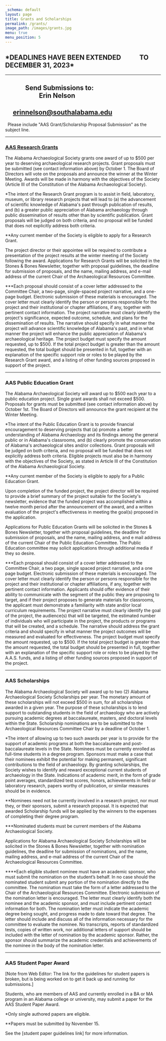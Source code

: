 ```yaml
---
_schema: default
layout: page
title: Grants and Scholarships
permalink: /grants/
image_path: /images/grants.jpg
menu: true
menu_position: 5
---
```

## \*DEADLINES HAVE BEEN EXTENDED &nbsp; &nbsp; &nbsp; &nbsp; &nbsp;&nbsp; TO DECEMBER 31, 2023\*

---

## &nbsp; &nbsp; &nbsp; &nbsp; &nbsp; &nbsp;&nbsp; Send Submissions to:<br>&nbsp; &nbsp; &nbsp; &nbsp; &nbsp; &nbsp; &nbsp; &nbsp; &nbsp; &nbsp; &nbsp; Erin Nelson &nbsp; &nbsp; &nbsp;&nbsp;

## &nbsp;&nbsp; &nbsp; [erinnelson@southalabama.edu](mailto:erinnelson@southalabama.edu?subject=AAS%20Grant%2FScholarship%20Proposal%20Submission)

&nbsp; Please include "AAS Grant/Scholarship Proposal Submission" as the subject line.

---

### [AAS Research Grants](/research/)

The Alabama Archaeological Society grants one award of up to $500 per year to deserving archaeological research projects. Grant proposals must be submitted (see contact information above) by October 1. The Board of Directors will vote on the proposals and announce the winner at the Winter Meeting. Awards will be made in harmony with the objectives of the Society (Article III of the Constitution of the Alabama Archaeological Society).

\*The intent of the Research Grant program is to assist in field, laboratory, museum, or library research projects that will lead to (a) the advancement of scientific knowledge of Alabama's past through publication of results, and (b) a greater public appreciation of Alabama archaeology through public dissemination of results other than by scientific publication. Grant proposals will be judged on both criteria, and no proposal will be funded that does not explicitly address both criteria.

\*\*Any current member of the Society is eligible to apply for a Research Grant.

The project director or their appointee will be required to contribute a presentation of the project results at the winter meeting of the Society following the award. Applications for Research Grants will be solicited in the Stones & Bones Newsletter, together with proposal guidelines, the deadline for submission of proposals, and the name, mailing address, and e-mail address of the current Chair of the Archaeological Resources Committee.

\*\*\*Each proposal should consist of a cover letter addressed to the Committee Chair, a two-page, single-spaced project narrative, and a one-page budget. Electronic submission of these materials is encouraged. The cover letter must clearly identify the person or persons responsible for the project and their institutional or chapter affiliations, if any, together with pertinent contact information. The project narrative must clearly identify the project's significance, expected outcome, schedule, and plans for the dissemination of results. The narrative should specify in what manner the project will advance scientific knowledge of Alabama's past, and in what manner the project will enhance the public appreciation of Alabama's archaeological heritage. The project budget must specify the amount requested, up to $500. If the total project budget is greater than the amount requested, the total budget should be presented in full, together with an explanation of the specific support role or roles to be played by the Research Grant award, and a listing of other funding sources proposed in support of the project.

---

### AAS Public Education Grant

The Alabama Archaeological Society will award up to $500 each year to a public education project. Single grant awards shall not exceed $500. Proposals for grants must be submitted (see contact information above) by October 1st. The Board of Directors will announce the grant recipient at the Winter Meeting.

\*The intent of the Public Education Grant is to provide financial encouragement to deserving projects that (a) promote a better understanding of Alabama Archaeology and its findings among the general public or in Alabama's classrooms, and (b) clearly promote the conservation of Alabama's archaeological sites and/or collections. Grant proposals will be judged on both criteria, and no proposal will be funded that does not explicitly address both criteria. Eligible projects must also be in harmony with the objectives of the Society, as stated in Article III of the Constitution of the Alabama Archaeological Society.

\*\*Any current member of the Society is eligible to apply for a Public Education Grant.

Upon completion of the funded project, the project director will be required to provide a brief summary of the project suitable for the Society's newsletter, evidence that the funded project was accomplished within a twelve month period after the announcement of the award, and a written evaluation of the project's effectiveness in meeting the goal(s) proposed in the application.

Applications for Public Education Grants will be solicited in the Stones & Bones Newsletter, together with proposal guidelines, the deadline for submission of proposals, and the name, mailing address, and e mail address of the current Chair of the Public Education Committee. The Public Education committee may solicit applications through additional media if they so desire.

\*\*\*Each proposal should consist of a cover letter addressed to the Committee Chair, a two page, single spaced project narrative, and a one page budget. Electronic submission of these materials is encouraged. The cover letter must clearly identify the person or persons responsible for the project and their institutional or chapter affiliations, if any, together with pertinent contact information. Applicants should offer evidence of their ability to communicate with the segment of the public they are proposing to target, and if their project proposes to generate materials for classrooms, the applicant must demonstrate a familiarity with state and/or local curriculum requirements. The project narrative must clearly identify the goal of the project, the audience(s) that will be targeted, the estimated number of individuals who will participate in the project, the products or programs that will be created, and a schedule. The narrative should address the grant criteria and should specify in what manner the project outcomes will be measured and evaluated for effectiveness. The project budget must specify the amount requested, up to $500. If the total project budget is greater than the amount requested, the total budget should be presented in full, together with an explanation of the specific support role or roles to be played by the A.A.S. funds, and a listing of other funding sources proposed in support of the project.

---

### AAS Scholarships

The Alabama Archaeological Society will award up to two (2) Alabama Archaeological Society Scholarships per year. The monetary amount of these scholarships will not exceed $500 in sum, for all scholarships awarded in a given year. The purpose of these scholarships is to lend support to outstanding students in the field of archaeology who are actively pursuing academic degrees at baccalaureate, masters, and doctoral levels within the State. Scholarship nominations are to be submitted to the Archaeological Resources Committee Chair by a deadline of October 1.

\*The intent of allowing up to two such awards per year is to provide for the support of academic programs at both the baccalaureate and post-baccalaureate levels in the State. Nominees must be currently enrolled as full-time students in a degree program. Sponsors must make a case that their nominees exhibit the potential for making permanent, significant contributions to the field of archaeology. By granting scholarships, the Society wishes to identify and reward exceptional current students of archaeology in the State. Indications of academic merit, in the form of grade point averages, standardized test scores, honors, achievements in field or laboratory research, papers worthy of publication, or similar measures should be in evidence.

\*\*Nominees need not be currently involved in a research project, nor must they, or their sponsors, submit a research proposal. It is expected that awarded Scholarship funds will be applied by the winners to the expenses of completing their degree program.

\*\*\*Nominated students must be current members of the Alabama Archaeological Society.

Applications for Alabama Archaeological Society Scholarships will be solicited in the Stones & Bones Newsletter, together with nomination guidelines, the deadline for submission of nominations, and the name, mailing address, and e-mail address of the current Chair of the Archaeological Resources Committee.

\*\*\*\*Each eligible student nominee must have an academic sponsor, who must submit the nomination on the student’s behalf. In no case should the nominated student submit any portion of the nomination directly to the committee. The nomination must take the form of a letter addressed to the Chair of the Archaeological Resources Committee. Electronic submission of the nomination letter is encouraged. The letter must clearly identify both the nominee and the academic sponsor, and must include pertinent contact information for both. The nomination letter must indicate the academic degree being sought, and progress made to date toward that degree. The letter should include and discuss all of the information necessary for the committee to evaluate the nominee. No transcripts, reports of standardized tests, copies of written work, nor additional letters of support should be included with the letter of nomination by the academic sponsor. Rather, the sponsor should summarize the academic credentials and achievements of the nominee in the body of the nomination letter.

---

### AAS Student Paper Award

\[Note from Web Editor: The link for the guidelines for student papers is broken, but is being worked on to get it back up and running for submissions.\]

Students, who are members of AAS and currently enrolled in a BA or MA program in an Alabama college or university, may submit a paper for the AAS Student Paper Award.

\*Only single authored papers are eligible.

\*\*Papers must be submitted by November 15.

See the \[student paper guidelines link\] for more information.